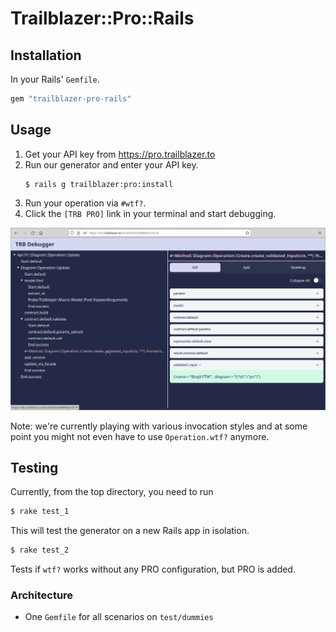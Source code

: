 # Trailblazer::Pro::Rails

## Installation

In your Rails' `Gemfile`.

```ruby
gem "trailblazer-pro-rails"
```

## Usage

1. Get your API key from https://pro.trailblazer.to
2. Run our generator and enter your API key.
    ```
    $ rails g trailblazer:pro:install

    ```
3. Run your operation via `#wtf?`.
4. Click the `[TRB PRO]` link in your terminal and start debugging.

![Our web debugger in action.](docs/debugger-ide-screenshot-august.png)

Note: we're currently playing with various invocation styles and at some point you might not even have to use `Operation.wtf?` anymore.



## Testing

Currently, from the top directory, you need to run

```ruby
$ rake test_1
```
This will test the generator on a new Rails app in isolation.

```ruby
$ rake test_2
```

Tests if `wtf?` works without any PRO configuration, but PRO is added.


### Architecture

* One `Gemfile` for all scenarios on `test/dummies`

